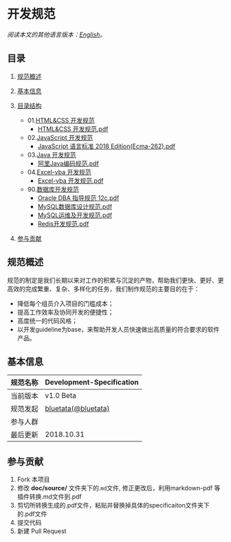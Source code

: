 # 开发规范

*阅读本文的其他语言版本：[English](README-en.md)。*

## 目录

1. [规范概述](#intro)
2. [基本信息](#profile)
3. [目录结构](#directory)
    * 01.[HTML&CSS 开发规范](/01.HTML&CSS)
        * [HTML&CSS 开发规范.pdf](/01.HTML&CSS)
    * 02.[JavaScript 开发规范](/02.JavaScript)
        * [JavaScript 语言标准 2018 Edition(Ecma-262).pdf](/02.JavaScript)
    * 03.[Java 开发规范](/03.Java)
        * [阿里Java编码规范.pdf](/03.Java)
    * 04.[Excel-vba 开发规范](/04.Excel-vba)
        * [Excel-vba 开发规范.pdf](/04.Excel-vba)
    * 90.[数据库开发规范](/90.DB)
        * [Oracle DBA 指导规范 12c.pdf](/90.DB)
        * [MySQL数据库设计规范.pdf](/90.DB)
        * [MySQL运维及开发规范.pdf](/90.DB)
        * [Redis开发规范.pdf](/90.DB)

4. [参与贡献](#maintenace)

<a name="intro"></a>
## 规范概述

规范的制定是我们长期以来对工作的积累与沉淀的产物，帮助我们更快、更好、更高效的完成繁重、复杂、多样化的任务，我们制作规范的主要目的在于：

* 降低每个组员介入项目的门槛成本；
* 提高工作效率及协同开发的便捷性；
* 高度统一的代码风格；
* 以开发guideline为base，来帮助开发人员快速做出高质量的符合要求的软件产品。

<a name="profile"></a>
## 基本信息

规范名称 | Development-Specification
--------|------|
当前版本 | v1.0 Beta
规范发起 | [bluetata(@bluetata)](https://blog.csdn.net/dietime1943)
参与人群 |  
最后更新 | 2018.10.31

<a name="maintenace"></a>
## 参与贡献

1. Fork 本项目
2. 修改 **doc/source/** 文件夹下的.`md`文件, 修正更改后，利用markdown-pdf 等插件转换.md文件到.pdf
3. 剪切所转换生成的.pdf文件，粘贴并替换掉具体的specificaiton文件夹下的.pdf文件
3. 提交代码
4. 新建 Pull Request
